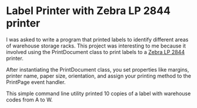 # Label Printer with Zebra LP 2844 printer

I was asked to write a program that printed labels to identify different areas of warehouse storage racks. This project was interesting to me because it involved using the PrintDocument class to print labels to a [Zebra LP 2844](/recjo/c-sharp/printer/images/zebra-lp2844.png) printer. 

After instantiating the PrintDocument class, you set properties like margins, printer name, paper size, orientation, and assign your printing method to the PrintPage event handler.

This simple command line utility printed 10 copies of a label with warehouse codes from A to W.